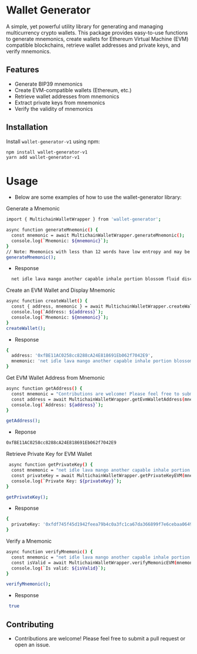 # Wallet Generator

A simple, yet powerful utility library for generating and managing multicurrency crypto wallets. 
This package provides easy-to-use functions to generate mnemonics, create wallets for Ethereum Virtual Machine (EVM) 
compatible blockchains, retrieve wallet addresses and private keys, and verify mnemonics.

## Features

- Generate BIP39 mnemonics
- Create EVM-compatible wallets (Ethereum, etc.)
- Retrieve wallet addresses from mnemonics
- Extract private keys from mnemonics
- Verify the validity of mnemonics

## Installation

Install `wallet-generator-v1` using npm:

```bash
npm install wallet-generator-v1
yarn add wallet-generator-v1

```

# Usage
- Below are some examples of how to use the wallet-generator library:
  
Generate a Mnemonic
```bash
import { MultichainWalletWrapper } from 'wallet-generator';

async function generateMnemonic() {
  const mnemonic = await MultichainWalletWrapper.generateMnemonic();
  console.log(`Mnemonic: ${mnemonic}`);
}
// Note: Mnemonics with less than 12 words have low entropy and may be guessed by an attacker.
generateMnemonic();

```
- Response
```bash 
  net idle lava mango another capable inhale portion blossom fluid discover cruise
```
Create an EVM Wallet and Display Mnemonic
```bash
async function createWallet() {
  const { address, mnemonic } = await MultichainWalletWrapper.createWalletEVMAndDisplayMnemonic();
  console.log(`Address: ${address}`);
  console.log(`Mnemonic: ${mnemonic}`);
}
createWallet();
```

- Response

```bash
{
  address: '0xfBE11AC0258cc8288cA24E818691Eb062f7042E9',
  mnemonic: 'net idle lava mango another capable inhale portion blossom fluid discover cruise'
}
```

Get EVM Wallet Address from Mnemonic

```bash
async function getAddress() {
  const mnemonic = "Contributions are welcome! Please feel free to submit a pull request or open an issue"
  const address = await MultichainWalletWrapper.getEvmWalletAddress(mnemonic);
  console.log(`Address: ${address}`);
}

getAddress();
```
- Reponse
```bash
0xfBE11AC0258cc8288cA24E818691Eb062f7042E9
```

Retrieve Private Key for EVM Wallet
```bash
 async function getPrivateKey() {
  const mnemonic = "net idle lava mango another capable inhale portion blossom fluid discover cruise"
  const privateKey = await MultichainWalletWrapper.getPrivateKeyEVM(mnemonic);
  console.log(`Private Key: ${privateKey}`);
}

getPrivateKey();
```

- Response
```bash
{
  privateKey: '0xfdf745f45d1942feea79b4c0a3fc1ca67da366899f7e6cebaa06496806ca8127',
}
```

Verify a Mnemonic
```bash
async function verifyMnemonic() {
  const mnemonic = "net idle lava mango another capable inhale portion blossom fluid discover cruise"
  const isValid = await MultichainWalletWrapper.verifyMemonicEVM(mnemonic);
  console.log(`Is valid: ${isValid}`);
}

verifyMnemonic();
```
- Response
```bash
 true
```

## Contributing
- Contributions are welcome! Please feel free to submit a pull request or open an issue.
